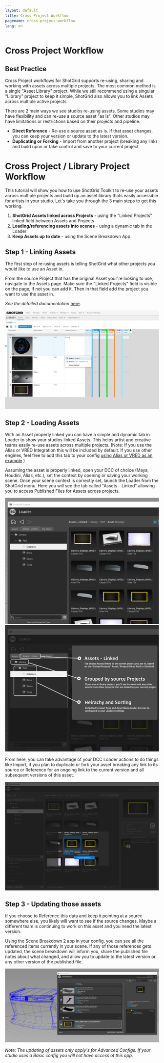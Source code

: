 ```yaml
---
layout: default
title: Cross Project Workflow
pagename: cross-project-workflow
lang: en
---
```

# Cross Project Workflow

## Best Practice

Cross Project workflows for ShotGrid supports re-using, sharing and working with assets across multiple projects. The most common method is a single "Asset Library" project. While we still recommend using a singular "Library" project to keep it simple, ShotGrid also allows you to link Assets across multiple active projects.

There are 2 main ways we see studios re-using assets. Some studios may have flexibility and can re-use a source asset "as is". Other studios may have limitations or restrictions based on their projects and pipeline. 

* **Direct Reference** - Re-use a source asset as is. If that asset changes, you can keep your version or update to the latest version.
* **Duplicating or Forking** - Import from another project (breaking any link) and build upon or take control and save to your current project



# Cross Project / Library Project Workflow
This tutorial will show you how to use ShotGrid Toolkit to re-use your assets across multiple projects and build up an asset library thats easily accessible for artists in your studio. Let's take you through the 3 main steps to get this working.

1. **ShotGrid Assets linked across Projects** - using the "Linked Projects" linked field between Assets and Projects
2. **Loading/referencing assets into scenes** - using a dynamic tab in the Loader
3. **Keep Assets up to date** - using the Scene Breakdown App


## Step 1 - Linking Assets

The first step of re-using assets is telling ShotGrid what other projects you would like to use an Asset in. 

From the source Project that has the original Asset your're looking to use, navigate to the Assets page.
Make sure the "Linked Projects" field is visible on the page, if not you can add it. Then in that field add the project you want to use the asset in.

*See the detailed documentation* [here](https://help.autodesk.com/view/SGSUB/ENU/?guid=SG_Administrator_ar_site_configuration_ar_cross_project_asset_linking_html). 

<img src="./images/cross-project/library-project-reuse.png" alt="Brekadown2"/>

## Step 2 - Loading Assets
With an Asset properly linked you can have a simple and dynamic tab in Loader to show your studios linked Assets. This helps artist and creative teams easily re-use assets across multiple projects. 
(Note: If you use the Alias or VRED Integration this will be included by default. If you use other engines, feel free to add this tab to your config [using Alias or VRED as an example](https://github.com/shotgunsoftware/tk-config-default2/blob/master/env/includes/settings/tk-multi-loader2.yml#L378-L382) )



Assuming the asset is properly linked, open your DCC of choice (Maya, Houdini, Alias, etc.), set the context by opening or saving your working scene. Once your scene context is correctly set, launch the Loader from the ShotGrid menu. Here you will see the tab called "Assets - Linked" allowing you to access Published Files for Assets across projects.

<img src="./images/cross-project/loader-assets-linked.png" alt="Loader Tab for Assets - Linked"/>



<img src="./images/cross-project/loader-assets-linked-description.png" alt="Loader Tab for Assets - Linked Description"/>


From here, you can take advantage of your DCC Loader actions to do things like Import, if you plan to duplicate or fork your asset breaking any link to its source or Reference for an ongoing link to the current version and all subsequent versions of this asset.

<img src="./images/cross-project/loader-actions.png" alt="Loader Actions"/>

## Step 3 - Updating those assets
If you choose to Reference this data and keep it pointing at a source somewhere else, you likely will want to see if the source changes. Maybe a different team is continuing to work on this asset and you need the latest version. 

Using the Scene Breakdown 2 app in your config, you can see all the referenced items currently in your scene. If any of those references gets updated, the scene breakdown will inform you, share the published file notes about what changed, and allow you to update to the latest version or any other version of the published file. 

<img src="./images/cross-project/breakdown-cross-project.png" alt="Scene Breakdown 2"/>

*Note: The updating of assets only apply's for Advanced Configs. If your studio uses a Basic config you will not have access ot this app.*


